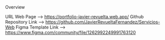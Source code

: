 Overview

URL Web Page --> https://portfolio-javier-revuelta.web.app/
Github Repository Link  --> https://github.com/JavierRevueltaFernandez/Servicios-Web
Figma Template Link --> https://www.figma.com/community/file/1262992249991763120

